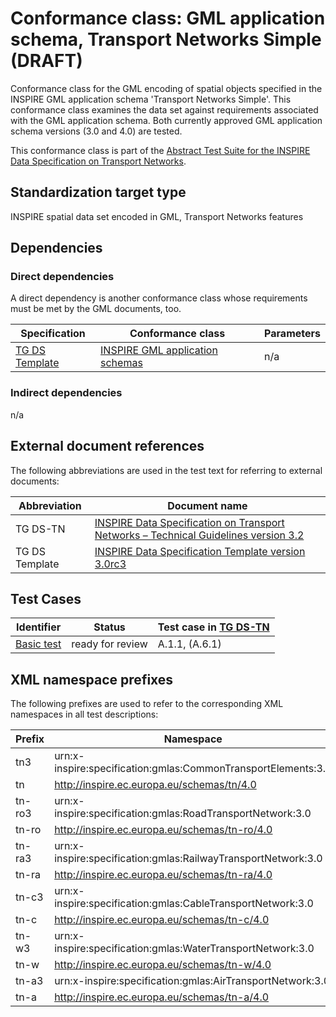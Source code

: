 # Conformance class: GML application schema, Transport Networks Simple (DRAFT)

Conformance class for the GML encoding of spatial objects specified in the INSPIRE GML application schema 'Transport Networks Simple'. This conformance class examines the data set against requirements associated with the GML application schema. Both currently approved GML application schema versions (3.0 and 4.0) are tested.

This conformance class is part of the [Abstract Test Suite for the INSPIRE Data Specification on Transport Networks](http://inspire.ec.europa.eu/id/ats/data-tn/3.2).

## Standardization target type

INSPIRE spatial data set encoded in GML, Transport Networks features

## Dependencies

### Direct dependencies

A direct dependency is another conformance class whose requirements must be met by the GML documents, too.

| Specification | Conformance class | Parameters | 
| ------------- | ----------------- | ---------- |
| [TG DS Template](#ref_TG_DS_tmpl) | [INSPIRE GML application schemas](http://inspire.ec.europa.eu/id/ats/data/3.0rc3/schemas) | n/a |

### Indirect dependencies

n/a
 
## External document references

The following abbreviations are used in the test text for referring to external documents:

Abbreviation                     | Document name
-------------------------------- | --------------------------------------------------
TG DS-TN <a name="ref_TG_DS_TN"></a>   | [INSPIRE Data Specification on Transport Networks – Technical Guidelines version 3.2](http://inspire.ec.europa.eu/documents/Data_Specifications/INSPIRE_DataSpecification_TN_v3.2.pdf)
TG DS Template <a name="ref_TG_DS_tmpl"></a>   | [INSPIRE Data Specification Template version 3.0rc3](http://inspire.jrc.ec.europa.eu/documents/Data_Specifications/INSPIRE_DataSpecification_Template_v3.0rc3.pdf)

## Test Cases

| Identifier                                                        | Status   | Test case in [TG DS-TN](#ref_TG_DS_TN)  |
| ----------------------------------------------------------------- | -------- | ------------ |
| [Basic test](http://inspire.ec.europa.eu/id/ats/data-tn/3.2/tn-gml/basic)  | ready for review  | A.1.1, (A.6.1)  |

## XML namespace prefixes <a name="namespaces"></a>

The following prefixes are used to refer to the corresponding XML namespaces in all test descriptions:

Prefix         | Namespace
-------------- | -------------------------------------------------
tn3            	| urn:x-inspire:specification:gmlas:CommonTransportElements:3.0
tn           	| http://inspire.ec.europa.eu/schemas/tn/4.0
tn-ro3			| urn:x-inspire:specification:gmlas:RoadTransportNetwork:3.0
tn-ro			| http://inspire.ec.europa.eu/schemas/tn-ro/4.0
tn-ra3			| urn:x-inspire:specification:gmlas:RailwayTransportNetwork:3.0
tn-ra			| http://inspire.ec.europa.eu/schemas/tn-ra/4.0
tn-c3			| urn:x-inspire:specification:gmlas:CableTransportNetwork:3.0
tn-c			| http://inspire.ec.europa.eu/schemas/tn-c/4.0
tn-w3			| urn:x-inspire:specification:gmlas:WaterTransportNetwork:3.0
tn-w			| http://inspire.ec.europa.eu/schemas/tn-w/4.0
tn-a3			| urn:x-inspire:specification:gmlas:AirTransportNetwork:3.0
tn-a			| http://inspire.ec.europa.eu/schemas/tn-a/4.0